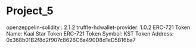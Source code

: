 # Project_5

openzeppelin-solidity : 2.1.2
truffle-hdwallet-provider: 1.0.2
ERC-721 Token Name: Kaal Star Token
ERC-721 Token Symbol: KST
Token Address: 0x368b01B2f8d2f907c8626C6a490D8d1eD5B16ba7 
